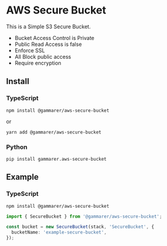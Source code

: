 # AWS Secure Bucket

This is a Simple S3 Secure Bucket.

- Bucket Access Control is Private
- Public Read Access is false
- Enforce SSL
- All Block public access
- Require encryption

## Install

### TypeScript

```shell
npm install @gammarer/aws-secure-bucket
```
or
```shell
yarn add @gammarer/aws-secure-bucket
```

### Python

```shell
pip install gammarer.aws-secure-bucket
```

## Example

### TypeScript

```shell
npm install @gammarer/aws-secure-bucket
```

```typescript
import { SecureBucket } from '@gammarer/aws-secure-bucket';

const bucket = new SecureBucket(stack, 'SecureBucket', {
  bucketName: 'example-secure-bucket',
});

```